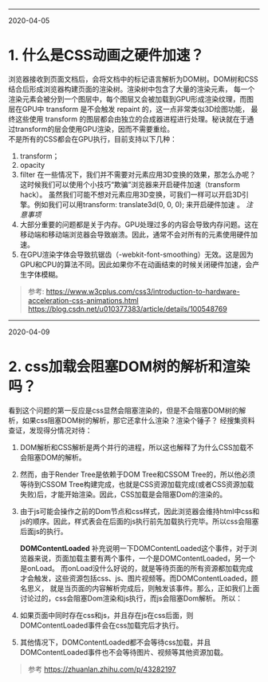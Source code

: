 ----
2020-04-05
# 1. 什么是CSS动画之硬件加速？
浏览器接收到页面文档后，会将文档中的标记语言解析为DOM树。DOM树和CSS结合后形成浏览器构建页面的渲染树。渲染树中包含了大量的渲染元素，
每一个渲染元素会被分到一个图层中，每个图层又会被加载到GPU形成渲染纹理，而图层在GPU中 transform 是不会触发 repaint 的，这一点非常类似3D绘图功能，
最终这些使用 transform 的图层都会由独立的合成器进程进行处理。秘诀就在于通过transform的层会使用GPU渲染，因而不需要重绘。   
不是所有的CSS都会在GPU执行，目前支持以下几种：
1. transform；
2. opacity
3. filter
在一些情况下，我们并不需要对元素应用3D变换的效果，那怎么办呢？这时候我们可以使用个小技巧“欺骗”浏览器来开启硬件加速（transform hack）。
虽然我们可能不想对元素应用3D变换，可我们一样可以开启3D引擎。例如我们可以用transform: translate3d(0, 0, 0); 来开启硬件加速 。
*注意事项*
1. 大部分重要的问题都是关于内存。GPU处理过多的内容会导致内存问题。这在移动端和移动端浏览器会导致崩溃。因此，通常不会对所有的元素使用硬件加速。
2. 在GPU渲染字体会导致抗锯齿（-webkit-font-smoothing）无效。这是因为GPU和CPU的算法不同。因此如果你不在动画结束的时候关闭硬件加速，会产生字体模糊。
> 参考: https://www.w3cplus.com/css3/introduction-to-hardware-acceleration-css-animations.html   
https://blog.csdn.net/u010377383/article/details/100548769
----
2020-04-09
# 2. css加载会阻塞DOM树的解析和渲染吗？
看到这个问题的第一反应是css显然会阻塞渲染的，但是不会阻塞DOM树的解析，如果css阻塞DOM树的解析，那它还拿什么渲染？渲染个锤子？
经搜集资料查证，发现得分情况对待：
1. DOM解析和CSS解析是两个并行的进程，所以这也解释了为什么CSS加载不会阻塞DOM的解析。
2. 然而，由于Render Tree是依赖于DOM Tree和CSSOM Tree的，所以他必须等待到CSSOM Tree构建完成，也就是CSS资源加载完成(或者CSS资源加载失败)后，才能开始渲染。因此，CSS加载是会阻塞Dom的渲染的。
3. 由于js可能会操作之前的Dom节点和css样式，因此浏览器会维持html中css和js的顺序。因此，样式表会在后面的js执行前先加载执行完毕。所以css会阻塞后面js的执行。
   
   **DOMContentLoaded**
补充说明一下DOMContentLoaded这个事件，对于浏览器来说，页面加载主要有两个事件，一个是DOMContentLoaded，另一个是onLoad。
而onLoad没什么好说的，就是等待页面的所有资源都加载完成才会触发，这些资源包括css、js、图片视频等。而DOMContentLoaded，顾名思义，
就是当页面的内容解析完成后，则触发该事件。那么，正如我们上面讨论过的，css会阻塞Dom渲染和js执行，而js会阻塞Dom解析。
所以：
1. 如果页面中同时存在css和js，并且存在js在css后面，则DOMContentLoaded事件会在css加载完后才执行。
2. 其他情况下，DOMContentLoaded都不会等待css加载，并且DOMContentLoaded事件也不会等待图片、视频等其他资源加载。
> 参考
https://zhuanlan.zhihu.com/p/43282197






